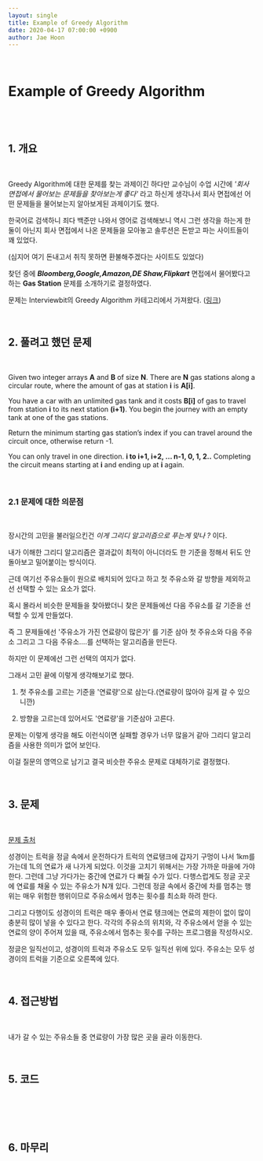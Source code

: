 ```yaml
---
layout: single
title: Example of Greedy Algorithm
date: 2020-04-17 07:00:00 +0900
author: Jae Hoon
---
```


<br/>

# Example of Greedy Algorithm

<br/>

<br/>

## 1. 개요

<br/>

Greedy Algorithm에 대한 문제를 찾는 과제이긴 하다만 교수님이 수업 시간에 *'회사 면접에서 물어보는 문제들을 찾아보는게 좋다'* 라고 하신게 생각나서 회사 면접에선 어떤 문제들을 물어보는지 알아보게된 과제이기도 했다.

한국어로 검색하니 죄다 백준만 나와서 영어로 검색해보니 역시 그런 생각을 하는게 한 둘이 아닌지 회사 면접에서 나온 문제들을 모아놓고 솔루션은 돈받고  파는 사이트들이 꽤 있었다. 

(심지어 여기 돈내고서 취직 못하면 환불해주겠다는 사이트도 있었다)

찾던 중에 ***Bloomberg,Google,Amazon,DE Shaw,Flipkart*** 면접에서 물어봤다고 하는 **Gas Station** 문제를 소개하기로 결정하였다.

문제는 Interviewbit의 Greedy Algorithm 카테고리에서 가져왔다. ([링크](https://www.interviewbit.com/courses/programming/topics/greedy-algorithm/))

<br/>

## 2. 풀려고 했던 문제

<br/>

Given two integer arrays **A** and **B** of size **N**.
There are **N** gas stations along a circular route, where the amount of gas at station **i** is **A[i]**.

You have a car with an unlimited gas tank and it costs **B[i]** of gas to travel from station **i**
to its next station **(i+1)**. You begin the journey with an empty tank at one of the gas stations.

Return the minimum starting gas station’s index if you can travel around the circuit once, otherwise return -1.

You can only travel in one direction. **i to i+1, i+2, … n-1, 0, 1, 2..** Completing the circuit means starting at **i** and
ending up at **i** again.

<br/>

### 2.1 문제에 대한 의문점

<br/>

장시간의 고민을 불러일으킨건 *이게 그리디 알고리즘으로 푸는게 맞나 ?* 이다.

내가 이해한 그리디 알고리즘은 결과값이 최적이 아니더라도 한 기준을 정해서 뒤도 안돌아보고 밀어붙이는 방식이다.

근데 여기선 주유소들이 원으로 배치되어 있다고 하고 첫 주유소와 갈 방향을 제외하고선 선택할 수 있는 요소가 없다.

혹시 몰라서 비슷한 문제들을 찾아봤더니 찾은 문제들에선 다음 주유소를 갈 기준을 선택할 수 있게 만들었다.

즉 그 문제들에선 '주유소가 가진 연료량이 많은가' 를 기준 삼아 첫 주유소와 다음 주유소 그리고 그 다음 주유소....를 선택하는 알고리즘을 만든다.

하지만 이 문제에선 그런 선택의 여지가 없다.

그래서 고민 끝에 이렇게 생각해보기로 했다.



1. 첫 주유소를 고르는 기준을 '연료량'으로 삼는다.(연료량이 많아야 길게 갈 수 있으니깐)

2. 방향을 고르는데 있어서도 '연료량'을 기준삼아 고른다.

   

문제는 이렇게 생각을 해도 이런식이면 실패할 경우가 너무 많을거 같아 그리디 알고리즘을 사용한 의미가 없어 보인다.

이걸 질문의 영역으로 남기고 결국 비슷한 주유소 문제로 대체하기로 결정했다.

<br/>

## 3. 문제

<br/>

[문제 출처](https://www.acmicpc.net/problem/1826)



성경이는 트럭을 정글 속에서 운전하다가 트럭의 연료탱크에 갑자기 구멍이 나서 1km를 가는데 1L의 연료가 새 나가게 되었다. 이것을 고치기 위해서는 가장 가까운 마을에 가야 한다. 그런데 그냥 가다가는 중간에 연료가 다 빠질 수가 있다. 다행스럽게도 정글 곳곳에 연료를 채울 수 있는 주유소가 N개 있다. 그런데 정글 속에서 중간에 차를 멈추는 행위는 매우 위험한 행위이므로 주유소에서 멈추는 횟수를 최소화 하려 한다.

그리고 다행이도 성경이의 트럭은 매우 좋아서 연료 탱크에는 연료의 제한이 없이 많이 충분히 많이 넣을 수 있다고 한다. 각각의 주유소의 위치와, 각 주유소에서 얻을 수 있는 연료의 양이 주어져 있을 때, 주유소에서 멈추는 횟수를 구하는 프로그램을 작성하시오.

정글은 일직선이고, 성경이의 트럭과 주유소도 모두 일직선 위에 있다. 주유소는 모두 성경이의 트럭을 기준으로 오른쪽에 있다.

<br/>

## 4. 접근방법

<br/>

내가 갈 수 있는 주유소들 중 연료량이 가장 많은 곳을 골라 이동한다.

<br/>

## 5. 코드

<br/>

```java

```

<br/>

## 6. 마무리





